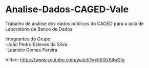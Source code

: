 # Analise-Dados-CAGED-Vale
Trabalho de análise dos dados públicos do CAGED para a aula de Laboratório de Banco de Dados

Integrantes do Grupo: <br>
 -João Pedro Esteves da Silva <br>
 -Leandro Gomes Pereira 

Vídeo: https://www.youtube.com/watch?v=5RIXrS4w2lg
